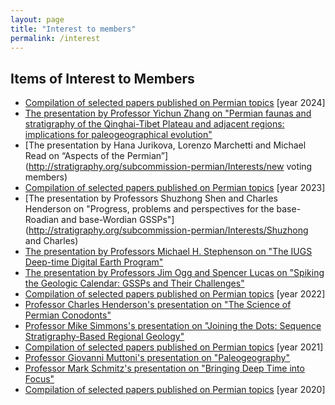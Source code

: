 ```yaml
---
layout: page
title: "Interest to members"
permalink: /interest
---
```

## Items of Interest to Members
* [Compilation of selected papers published on Permian topics](http://stratigraphy.org/subcommission-permian/Interests/2024) [year 2024]
* [The presentation by Professor Yichun Zhang on "Permian faunas and stratigraphy of the Qinghai-Tibet Plateau and adjacent regions: 
implications for paleogeographical evolution"](http://stratigraphy.org/subcommission-permian/Interests/Yichun)
* [The presentation by Hana Jurikova, Lorenzo Marchetti and Michael Read on “Aspects of the Permian”](http://stratigraphy.org/subcommission-permian/Interests/new voting members)
* [Compilation of selected papers published on Permian topics](http://stratigraphy.org/subcommission-permian/Interests/2023) [year 2023]
* [The presentation by Professors Shuzhong Shen and Charles Henderson on "Progress, problems and perspectives for the base-Roadian and base-Wordian GSSPs"](http://stratigraphy.org/subcommission-permian/Interests/Shuzhong and Charles)
* [The presentation by Professors Michael H. Stephenson on "The IUGS Deep-time Digital Earth Program"](http://stratigraphy.org/subcommission-permian/Interests/DDE)
* [The presentation by Professors Jim Ogg and Spencer Lucas on "Spiking the Geologic Calendar: GSSPs and Their Challenges"](http://stratigraphy.org/subcommission-permian/Interests/ogg&lucas)
* [Compilation of selected papers published on Permian topics](http://stratigraphy.org/subcommission-permian/Interests/2022) [year 2022]
* [Professor Charles Henderson's presentation on "The Science of Permian Conodonts"](http://stratigraphy.org/subcommission-permian/Interests/Charles)
* [Professor Mike Simmons's presentation on "Joining the Dots: Sequence Stratigraphy-Based Regional Geology"](http://stratigraphy.org/subcommission-permian/Interests/Simmons)
* [Compilation of selected papers published on Permian topics](http://stratigraphy.org/subcommission-permian/Interests/2021) [year 2021]
* [Professor Giovanni Muttoni's presentation on "Paleogeography"](http://stratigraphy.org/subcommission-permian/Interests/Giovanni)
* [Professor Mark Schmitz's presentation on "Bringing Deep Time into Focus"](http://stratigraphy.org/subcommission-permian/Interests/Mark)
* [Compilation of selected papers published on Permian topics](http://stratigraphy.org/subcommission-permian/Interests/2020) [year 2020]

